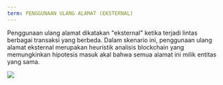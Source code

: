 ```yaml
---
term: PENGGUNAAN ULANG ALAMAT (EKSTERNAL)
---
```


Penggunaan ulang alamat dikatakan "eksternal" ketika terjadi lintas berbagai transaksi yang berbeda. Dalam skenario ini, penggunaan ulang alamat eksternal merupakan heuristik analisis blockchain yang memungkinkan hipotesis masuk akal bahwa semua alamat ini milik entitas yang sama.

![](../../dictionnaire/assets/27.png)